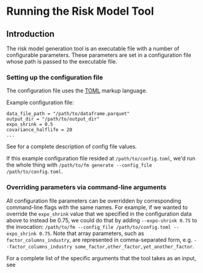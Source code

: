 # Running the Risk Model Tool

## Introduction

The risk model generation tool is an executable file with a number of configurable parameters. These parameters are
set in a configuration file whose path is passed to the executable file.

### Setting up the configuration file

The configuration file uses the [TOML](https://toml.io) markup language.

Example configuration file:
```Generic
data_file_path = "/path/to/dataframe.parquet"
output_dir = "/path/to/output_dir"
expo_shrink = 0.5
covariance_halflife = 20
...
```

See [](toml-reference.md) for a complete description of config file values.

If this example configuration file resided at `/path/to/config.toml`, we'd run the whole thing with `/path/to/fm generate --config_file /path/to/config.toml`.

### Overriding parameters via command-line arguments

All configuration file parameters can be overridden by corresponding command-line flags with the same names. For example,
if we wanted to override the `expo_shrink` value that we specified in the configuration data above to instead be 0.75, we could do that by
adding `--expo-shrink 0.75` to the invocation: `/path/to/fm --config_file /path/to/config.toml --expo_shrink 0.75`.
Note that array parameters, such as `factor_columns_industry`, are represented in comma-separated form, e.g.
`--factor_columns_industry some_factor,other_factor,yet_another_factor`.

For a complete list of the specific arguments that the tool takes as an input, see [](CLI-Reference.md)
